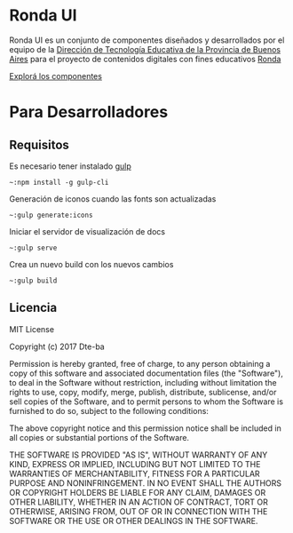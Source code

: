 # Ronda UI

Ronda UI es un conjunto de componentes diseñados y desarrollados por el equipo de la [Dirección de Tecnología Educativa de la Provincia de Buenos Aires](http://dte.abc.gov.ar/) para el proyecto de contenidos digitales con fines educativos [Ronda](https://www.github.com/Dte-ba/ronda)

[Explorá los componentes](https://dte-ba.github.io/ronda-ui)

# Para Desarrolladores

## Requisitos

Es necesario tener instalado [gulp](https://gulpjs.com/)

```
~:npm install -g gulp-cli 
```

Generación de iconos cuando las fonts son actualizadas

```
~:gulp generate:icons
```

Iniciar el servidor de visualización de docs

```
~:gulp serve
```

Crea un nuevo build con los nuevos cambios

```
~:gulp build
```

## Licencia

MIT License

Copyright (c) 2017 Dte-ba

Permission is hereby granted, free of charge, to any person obtaining a copy
of this software and associated documentation files (the "Software"), to deal
in the Software without restriction, including without limitation the rights
to use, copy, modify, merge, publish, distribute, sublicense, and/or sell
copies of the Software, and to permit persons to whom the Software is
furnished to do so, subject to the following conditions:

The above copyright notice and this permission notice shall be included in all
copies or substantial portions of the Software.

THE SOFTWARE IS PROVIDED "AS IS", WITHOUT WARRANTY OF ANY KIND, EXPRESS OR
IMPLIED, INCLUDING BUT NOT LIMITED TO THE WARRANTIES OF MERCHANTABILITY,
FITNESS FOR A PARTICULAR PURPOSE AND NONINFRINGEMENT. IN NO EVENT SHALL THE
AUTHORS OR COPYRIGHT HOLDERS BE LIABLE FOR ANY CLAIM, DAMAGES OR OTHER
LIABILITY, WHETHER IN AN ACTION OF CONTRACT, TORT OR OTHERWISE, ARISING FROM,
OUT OF OR IN CONNECTION WITH THE SOFTWARE OR THE USE OR OTHER DEALINGS IN THE
SOFTWARE.
